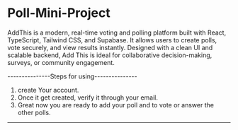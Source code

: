 # Poll-Mini-Project
AddThis is a modern, real-time voting and polling platform built with React, TypeScript, Tailwind CSS, and Supabase. It allows users to create polls, vote securely, and view results instantly. Designed with a clean UI and scalable backend, Add This is ideal for collaborative decision-making, surveys, or community engagement.

---------------Steps for using---------------
1. create Your account.
2. Once it get created, verify it through your email.
3. Great now you are ready to add your poll and to vote or answer the other polls.

----------------------------------------------
